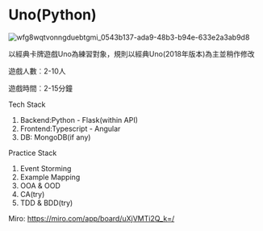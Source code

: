 # Uno(Python)
![wfg8wqtvonngduebtgmi_0543b137-ada9-48b3-b94e-633e2a3ab9d8](https://user-images.githubusercontent.com/113922076/234251565-8d2f3e44-c3b3-4ed0-a82c-9f381dd599b4.jpg)

以經典卡牌遊戲Uno為練習對象，規則以經典Uno(2018年版本)為主並稍作修改

遊戲人數︰2-10人

遊戲時間︰2-15分鐘

Tech Stack
1. Backend:Python - Flask(within API)
2. Frontend:Typescript - Angular
3. DB: MongoDB(if any)

Practice Stack 
1. Event Storming
2. Example Mapping
3. OOA & OOD 
4. CA(try)
5. TDD & BDD(try)

Miro: https://miro.com/app/board/uXjVMTi2Q_k=/

